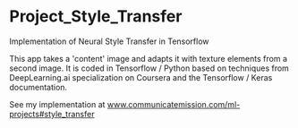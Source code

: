 # Project_Style_Transfer
Implementation of Neural Style Transfer in Tensorflow

This app takes a 'content' image and adapts it with texture elements from a second image. It is coded in Tensorflow / Python 
based on techniques from DeepLearning.ai specialization on Coursera and the Tensorflow / Keras documentation. 

See my implementation at www.communicatemission.com/ml-projects#style_transfer
